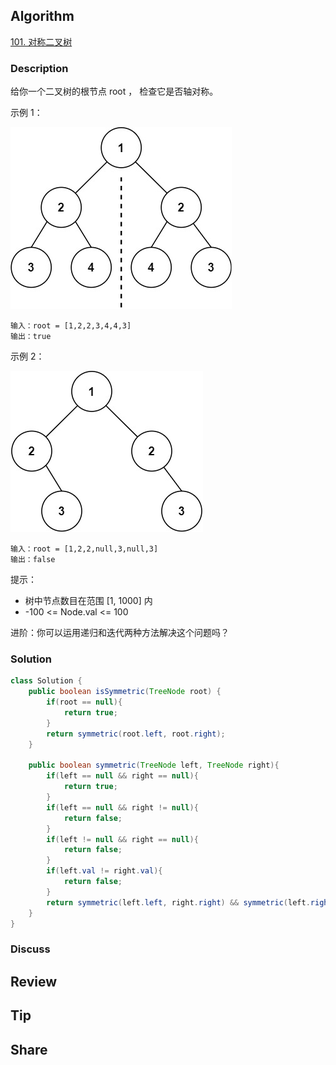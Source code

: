 ## Algorithm

[101. 对称二叉树](https://leetcode.cn/problems/symmetric-tree/description/?envType=study-plan-v2&envId=top-100-liked)

### Description

给你一个二叉树的根节点 root ， 检查它是否轴对称。

示例 1：

![](assets/20250418-836b6e1c.png)

```
输入：root = [1,2,2,3,4,4,3]
输出：true
```

示例 2：

![](assets/20250418-089400cb.png)

```
输入：root = [1,2,2,null,3,null,3]
输出：false
```

提示：

- 树中节点数目在范围 [1, 1000] 内
- -100 <= Node.val <= 100

进阶：你可以运用递归和迭代两种方法解决这个问题吗？

### Solution

```java
class Solution {
    public boolean isSymmetric(TreeNode root) {
        if(root == null){
            return true;
        }
        return symmetric(root.left, root.right);
    }

    public boolean symmetric(TreeNode left, TreeNode right){
        if(left == null && right == null){
            return true;
        }
        if(left == null && right != null){
            return false;
        }
        if(left != null && right == null){
            return false;
        }
        if(left.val != right.val){
            return false;
        }
        return symmetric(left.left, right.right) && symmetric(left.right, right.left);
    }
}
```

### Discuss

## Review


## Tip


## Share

